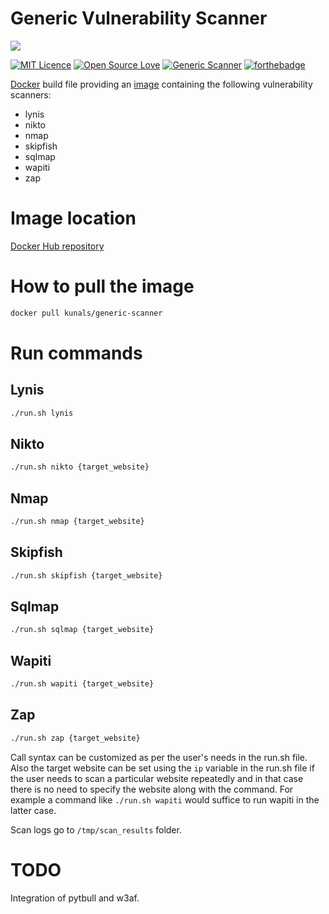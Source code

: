 # Generic Vulnerability Scanner
[![](https://images.microbadger.com/badges/image/kunals/generic-scanner.svg)](https://microbadger.com/images/kunals/generic-scanner)


[![MIT Licence](https://badges.frapsoft.com/os/mit/mit-175x39.png?v=103)](https://opensource.org/licenses/mit-license.php)
[![Open Source Love](https://badges.frapsoft.com/os/v2/open-source-175x29.png?v=103)](https://github.com/ellerbrock/open-source-badge/)
[![Generic Scanner](https://img.shields.io/badge/generic--scanner-Docker-red.svg?maxAge=123456789?link=https://github.com/kunal394/generic-scanner/?style=plastic)]()
[![forthebadge](http://forthebadge.com/images/badges/uses-badges.svg)](http://forthebadge.com)

[Docker](https://www.docker.com/) build file providing an [image](https://docs.docker.com/engine/tutorials/dockerimages/) containing the following vulnerability scanners:
   - lynis
   - nikto
   - nmap
   - skipfish
   - sqlmap
   - wapiti
   - zap


# Image location

[Docker Hub repository](https://hub.docker.com/r/kunals/generic-scanner/)

# How to pull the image

```bash 
docker pull kunals/generic-scanner
```

# Run commands

## Lynis
```bash
./run.sh lynis
```

## Nikto
```bash
./run.sh nikto {target_website}
```

## Nmap
```bash
./run.sh nmap {target_website}
```

## Skipfish
```bash
./run.sh skipfish {target_website}
```

## Sqlmap
```bash
./run.sh sqlmap {target_website}
```

## Wapiti
```bash
./run.sh wapiti {target_website}
```

## Zap
```bash
./run.sh zap {target_website}
```

Call syntax can be customized as per the user's needs in the run.sh file. Also the target website can be set using the `ip` variable in the run.sh file if the user needs to scan a particular website repeatedly and in that case there is no need to specify the website along with the command. For example a command like ```./run.sh wapiti``` would suffice to run wapiti in the latter case.

Scan logs go to `/tmp/scan_results` folder.

# TODO

Integration of pytbull and w3af.
